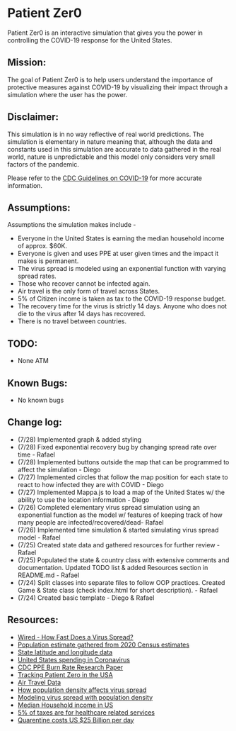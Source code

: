 # Patient Zer0

Patient Zer0 is an interactive simulation that gives you the power in controlling the COVID-19 response for the United States.

## Mission:

The goal of Patient Zer0 is to help users understand the importance of protective measures against COVID-19 by visualizing their impact through a simulation where the user has the power.

## Disclaimer:

This simulation is in no way reflective of real world predictions. The simulation is elementary in nature meaning that, although the data and constants used in this simulation are accurate to data gathered in the real world, nature is unpredictable and this model only considers very small factors of the pandemic.

Please refer to the [CDC Guidelines on COVID-19](https://www.cdc.gov/coronavirus/2019-ncov/index.html) for more accurate information.

## Assumptions: 

Assumptions the simulation makes include - 

- Everyone in the United States is earning the median household income of approx. $60K.
- Everyone is given and uses PPE at user given times and the impact it makes is permanent.
- The virus spread is modeled using an exponential function with varying spread rates.
- Those who recover cannot be infected again.
- Air travel is the only form of travel across States.
- 5% of Citizen income is taken as tax to the COVID-19 response budget.
- The recovery time for the virus is strictly 14 days. Anyone who does not die to the virus after 14 days has recovered.
- There is no travel between countries.

## TODO:
 - None ATM

## Known Bugs:

- No known bugs

## Change log:

- (7/28) Implemented graph & added styling
- (7/28) Fixed exponential recovery bug by changing spread rate over time - Rafael
- (7/28) Implemented buttons outside the map that can be programmed to affect the simulation - Diego
- (7/27) Implemented circles that follow the map position for each state to react to how infected they are with COVID - Diego
- (7/27) Implemented Mappa.js to load a map of the United States w/ the ability to use the location information - Diego
- (7/26) Completed elementary virus spread simulation using an exponential function as the model w/ features of keeping track of how many people are infected/recovered/dead- Rafael
- (7/26) Implemented time simulation & started simulating virus spread model - Rafael
- (7/25) Created state data and gathered resources for further review - Rafael
- (7/25) Populated the state & country class with extensive comments and documentation. Updated TODO list & added Resources section in README.md - Rafael
- (7/24) Split classes into separate files to follow OOP practices. Created Game & State class (check index.html for short description). - Rafael
- (7/24) Created basic template - Diego & Rafael

## Resources:

- [Wired - How Fast Does a Virus Spread?](https://www.wired.com/story/how-fast-does-a-virus-spread/)
- [Population estimate gathered from 2020 Census estimates](https://worldpopulationreview.com/state-rankings/state-densities)
- [State latitude and longitude data](https://gist.github.com/meiqimichelle/7727723)
- [United States spending in Coronavirus](https://www.washingtonpost.com/business/2020/04/15/coronavirus-economy-6-trillion/)
- [CDC PPE Burn Rate Research Paper](https://www.ncbi.nlm.nih.gov/pmc/articles/PMC7225214/)
- [Tracking Patient Zero in the USA](https://www.theguardian.com/world/2020/may/26/us-coronavirus-patient-zero-100000-deaths)
- [Air Travel Data](https://www.nationalgeographic.com/science/2020/01/how-coronavirus-spreads-on-a-plane/#close)
- [How population density affects virus spread](https://www.sciencedirect.com/science/article/pii/S0025556413001235)
- [Modeling virus spread with population density](https://www.sciencedirect.com/science/article/pii/S0025556413001235)
- [Median Household income in US](https://www.investopedia.com/personal-finance/what-average-income-us/)
- [5% of taxes are for healthcare related services](https://www.crfb.org/papers/american-health-care-health-spending-and-federal-budget)
- [Quarentine costs US $25 Billion per day](https://www.bizjournals.com/stlouis/news/2020/04/14/quarantine-costs-u-s-25-billion-a-day-st-louis.html)
